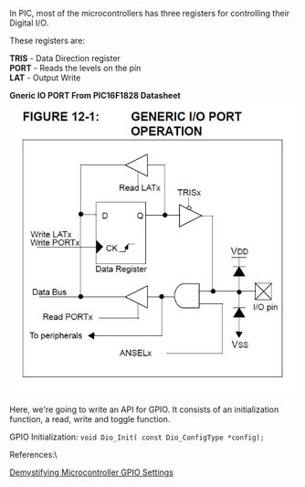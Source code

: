 In PIC, most of the microcontrollers has three registers for controlling their Digital I/O.

These registers are:

**TRIS** - Data Direction register\
**PORT** - Reads the levels on the pin\
**LAT** - Output Write

**Gneric IO PORT From PIC16F1828 Datasheet**
![Gneric IO PORT From PIC16F1828 Datasheet](https://github.com/AasaiAlangaram/Embedded-Peripheral-API/blob/main/Microchip/GPIO/Generic_IO_PIC16F1828.JPG)

Here, we're going to write an API for GPIO. It consists of an initialization function, a read, write and toggle function.

GPIO Initialization:
`
void Dio_Init( const Dio_ConfigType *config);
`


References:\

[Demystifying Microcontroller GPIO Settings](https://embeddedartistry.com/blog/2018/06/04/demystifying-microcontroller-gpio-settings/)
